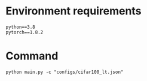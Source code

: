 # Environment requirements
```
python==3.8
pytorch==1.8.2
```

# Command
```
python main.py -c "configs/cifar100_lt.json"
```
